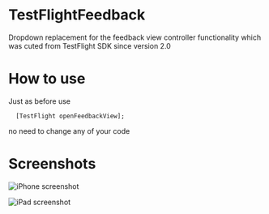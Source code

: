 TestFlightFeedback
==================

Dropdown replacement for the feedback view controller functionality which was cuted from TestFlight SDK since version 2.0


How to use
==================
Just as before use
```
  [TestFlight openFeedbackView];
```
no need to change any of your code

Screenshots
==================
![iPhone screenshot](http://imageshack.us/a/img11/8233/62e0.png) 

![iPad screenshot](http://imageshack.us/a/img708/4246/8ga8.png) 
